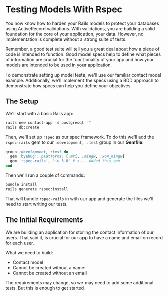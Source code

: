 # Testing Models With Rspec

You now know how to harden your Rails models to protect your databases using ActiveRecord validations. With validations, you are building a solid foundation for the core of your application, your data. However, no implementation is complete without a strong suite of tests.

Remember, a good test suite will tell you a great deal about how a piece of code is intended to function. Good model specs help to define what pieces of information are crucial for the functionality of your app and how your models are intended to be used in your application.

To demonstrate setting up model tests, we'll use our familiar contact model example. Additionally, we'll implement the specs using a BDD approach to demonstrate how specs can help you define your objectives.

## The Setup

We'll start with a basic Rails app:

```bash
rails new contact-app -d postgresql -T
rails db:create
```

Then, we'll set up `rspec` as our spec framework. To do this we'll add the `rspec-rails` gem to our `:development, :test` group in our **Gemfile**:

```ruby
group :development, :test do
  gem 'byebug', platforms: [:mri, :mingw, :x64_mingw]
  gem 'rspec-rails', '~> 3.8' # <--- Added this gem
end
```

Then we'll run a couple of commands:

```bash
bundle install
rails generate rspec:install
```

That will bundle `rspec-rails` in with our app and generate the files we'll need to start writing our tests.

## The Initial Requirements

We are building an application for storing the contact information of our users. That said it, is crucial for our app to have a name and email on record for each user.

What we need to build:
- Contact model
- Cannot be created without a name
- Cannot be created without an email

The requirements may change, so we may need to add some additional tests. But this is enough to get started.

